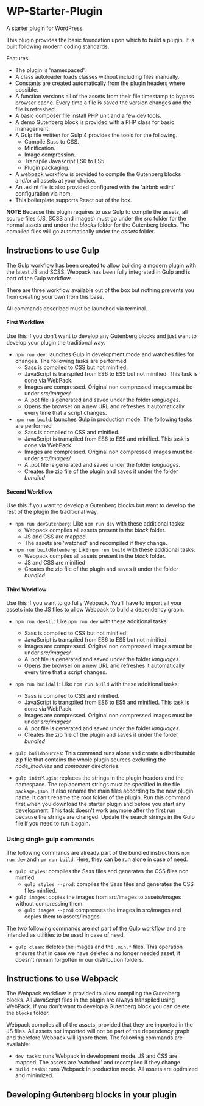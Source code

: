 # WP-Starter-Plugin
A starter plugin for WordPress.

This plugin provides the basic foundation upon which to build a plugin. It is built following modern coding standards.

Features:
* The plugin is 'namespaced'.
* A class autoloader loads classes without including files manually.
* Constants are created automatically from the plugin headers where possible.
* A function versions all of the assets from their file timestamp to bypass browser cache. Every time a file is saved the version changes and the file is refreshed.
* A basic composer file install PHP unit and a few dev tools.
* A demo Gutenberg block is provided with a PHP class for basic management.
* A Gulp file written for Gulp 4 provides the tools for the following.
     * Compile Sass to CSS.
     * Minification.
     * Image compression.
     * Transpile Javascript ES6 to ES5.
     * Plugin packaging.
* A webpack workflow is provided to compile the Gutenberg blocks and/or all assets at your choice.
* An .eslint file is also provided configured with the 'airbnb eslint' configuration via npm.
* This boilerplate supports React out of the box.

**NOTE** Because this plugin requires to use Gulp to compile the assets, all source files (JS, SCSS and images) must go under the *src* folder for the normal assets and under the *blocks* folder for the Gutenberg blocks.
The compiled files will go automatically under the *assets* folder.

## Instructions to use Gulp
The Gulp workflow has been created to allow building a modern plugin with the latest JS and SCSS.
Webpack has been fully integrated in Gulp and is part of the Gulp workflow.

There are three workflow available out of the box but nothing prevents you from creating your own from this base.

All commands described must be launched via terminal.

#### First Workflow
Use this if you don't want to develop any Gutenberg blocks and just want to develop your plugin the traditional way.
* `npm run dev`: launches Gulp in development mode and watches files for changes. The following tasks are performed 
    * Sass is compiled to CSS but not minified.
    * JavaScript is transpiled from ES6 to ES5 but not minified. This task is done via WebPack.
    * Images are compressed. Original non compressed images must be under *src/images/*
    * A .pot file is generated and saved under the folder *languages*.
    * Opens the browser on a new URL and refreshes it automatically every time that a script changes.
* `npm run build`: launches Gulp in production mode. The following tasks are performed 
    * Sass is compiled to CSS and minified.
    * JavaScript is transpiled from ES6 to ES5 and minified. This task is done via WebPack.
    * Images are compressed. Original non compressed images must be under *src/images/*
    * A .pot file is generated and saved under the folder *languages*.
    * Creates the zip file of the plugin and saves it under the folder *bundled*

#### Second Workflow
Use this if you want to develop a Gutenberg blocks but want to develop the rest of the plugin the traditional way.
* `npm run devGutenberg`: Like `npm run dev` with these additional tasks:
    * Webpack compiles all assets present in the *block* folder.
    * JS and CSS are mapped.
    * The assets are 'watched' and recompiled if they change.
* `npm run buildGutenberg`: Like `npm run build` with these additional tasks:
    * Webpack compiles all assets present in the *block* folder.
    * JS and CSS are minified
    * Creates the zip file of the plugin and saves it under the folder *bundled*

#### Third Workflow
Use this if you want to go fully Webpack. You'll have to import all your assets into the JS files to allow Webpack to build a dependency graph.
* `npm run devAll`: Like `npm run dev` with these additional tasks:
    * Sass is compiled to CSS but not minified.
    * JavaScript is transpiled from ES6 to ES5 but not minified.
    * Images are compressed. Original non compressed images must be under *src/images/*
    * A .pot file is generated and saved under the folder *languages*.
    * Opens the browser on a new URL and refreshes it automatically every time that a script changes.
* `npm run buildAll`: Like `npm run build` with these additional tasks:
    * Sass is compiled to CSS and minified.
    * JavaScript is transpiled from ES6 to ES5 and minified. This task is done via WebPack.
    * Images are compressed. Original non compressed images must be under *src/images/*
    * A .pot file is generated and saved under the folder *languages*.
    * Creates the zip file of the plugin and saves it under the folder *bundled*

* `gulp buildSources`: This command runs alone and create a distributable zip file that contains the whole plugin sources excluding the *node_modules* and *composer* directories.
* `gulp initPlugin`: replaces the strings in the plugin headers and the namespace. The replacement strings must be specified in the file `package.json`. It also rename the main files according to the new plugin name. It can't rename the root folder of the plugin. Run this command first when you download the starter plugin and before you start any development. This task doesn't work anymore after the first run because the strings are changed. Update the search strings in the Gulp file if you need to run it again.

### Using single gulp commands
The following commands are already part of the bundled instructions `npm run dev` and `npm run build`. Here, they can be run alone in case of need.
* `gulp styles`: compiles the Sass files and generates the CSS files non minfied.
    * `gulp styles --prod`: compiles the Sass files and generates the CSS files minfied.
* `gulp images`: copies the images from src/images to assets/images without compressing them.
    * `gulp images --prod` compresses the images in src/images and copies them to assets/images.

The two following commands are not part of the Gulp workflow and are intended as utilities to be used in case of need.
* `gulp clean`: deletes the images and the `.min.*` files. This operation ensures that in case we have deleted a no longer needed asset, it doesn't remain forgotten in our distribution folders.

## Instructions to use Webpack
The Webpack workflow is provided to allow compiling the Gutenberg blocks. All JavaScript files in the plugin are always transpiled using WebPack.
If you don't want to develop a Gutenberg block you can delete the `blocks` folder.

Webpack compiles all of the assets, provided that they are imported in the JS files.
All assets not imported will not be part of the dependency graph and therefore Webpack will ignore them.
The following commands are available:
* `dev tasks`: runs Webpack in development mode. JS and CSS are mapped. The assets are 'watched' and recompiled if they change.
* `build tasks`: runs Webpack in production mode. All assets are optimized and minimized.

## Developing Gutenberg blocks in your plugin

